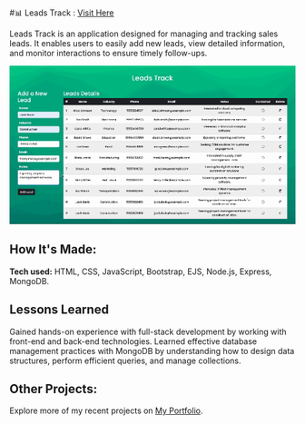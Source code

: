 #📊 Leads Track : [Visit Here](https://leads-track.onrender.com/)

Leads Track is an application designed for managing and tracking sales leads. It enables users to easily add new leads, view detailed information, and monitor interactions to ensure timely follow-ups.

![Leads Track Preview](/public/assets/img/preview.gif)

## How It's Made:

**Tech used:** 
HTML, CSS, JavaScript, Bootstrap, EJS, Node.js, Express, MongoDB.

## Lessons Learned
Gained hands-on experience with full-stack development by working with front-end and back-end technologies. Learned effective database management practices with MongoDB by understanding how to design data structures, perform efficient queries, and manage collections.

## Other Projects:
Explore more of my recent projects on [My Portfolio](https://faliloukhouma.com).

